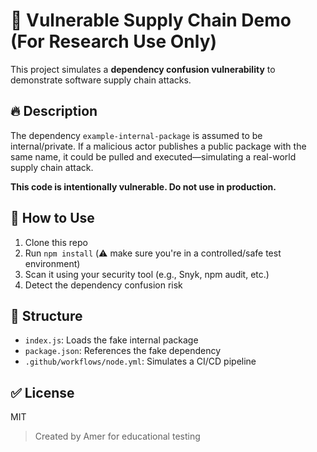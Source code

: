 # 🧪 Vulnerable Supply Chain Demo (For Research Use Only)

This project simulates a **dependency confusion vulnerability** to demonstrate software supply chain attacks.

## 🔥 Description

The dependency `example-internal-package` is assumed to be internal/private. If a malicious actor publishes a public package with the same name, it could be pulled and executed—simulating a real-world supply chain attack.

**This code is intentionally vulnerable. Do not use in production.**

## 👀 How to Use

1. Clone this repo
2. Run `npm install` (⚠️ make sure you're in a controlled/safe test environment)
3. Scan it using your security tool (e.g., Snyk, npm audit, etc.)
4. Detect the dependency confusion risk

## 📂 Structure

- `index.js`: Loads the fake internal package
- `package.json`: References the fake dependency
- `.github/workflows/node.yml`: Simulates a CI/CD pipeline

## ✅ License

MIT

> Created by Amer for educational testing
